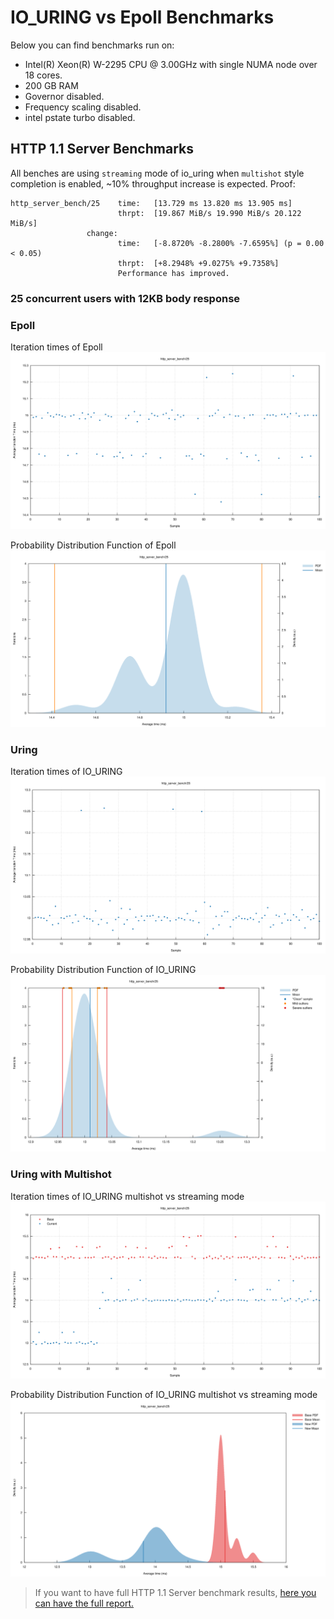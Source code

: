 # IO_URING vs Epoll Benchmarks

Below you can find benchmarks run on:
* Intel(R) Xeon(R) W-2295 CPU @ 3.00GHz with single NUMA node over 18 cores.
* 200 GB RAM
* Governor disabled.
* Frequency scaling disabled.
* intel pstate turbo disabled.

## HTTP 1.1 Server Benchmarks
All benches are using `streaming` mode of io_uring when `multishot` style completion is enabled, ~10% throughput increase is expected.
Proof:
```text
http_server_bench/25    time:   [13.729 ms 13.820 ms 13.905 ms]                                 
                        thrpt:  [19.867 MiB/s 19.990 MiB/s 20.122 MiB/s]
                 change:
                        time:   [-8.8720% -8.2800% -7.6595%] (p = 0.00 < 0.05)
                        thrpt:  [+8.2948% +9.0275% +9.7358%]
                        Performance has improved.
```

### 25 concurrent users with 12KB body response

### Epoll

Iteration times of Epoll
![Iteration times of Epoll](assets/benchres/epoll_http_bench/25/report/iteration_times.svg)

Probability Distribution Function of Epoll
![Probability Distribution Function of Epoll](assets/benchres/epoll_http_bench/25/report/pdf.svg)

### Uring

Iteration times of IO_URING
![Iteration times on IO_URING](assets/benchres/io_uring_http_bench/25/report/iteration_times.svg)

Probability Distribution Function of IO_URING
![Probability Distribution Function of IO_URING](assets/benchres/io_uring_http_bench/25/report/pdf.svg)


### Uring with Multishot

Iteration times of IO_URING multishot vs streaming mode
![Iteration times of IO_URING multishot vs streaming mode](assets/benchres/io_uring_multishot_http_bench/25/report/both/iteration_times.svg)

Probability Distribution Function of IO_URING multishot vs streaming mode
![Probability Distribution Function of IO_URING multishot vs streaming mode](assets/benchres/io_uring_multishot_http_bench/25/report/both/pdf.svg)


> If you want to have full HTTP 1.1 Server benchmark results, [here you can have the full report.](https://raw.githubusercontent.com/vertexclique/nuclei/master/docs/assets/benchres/io_uring_multishot_http_bench/nuclei_http_server_io_uring_multishot_bench_report.pdf)